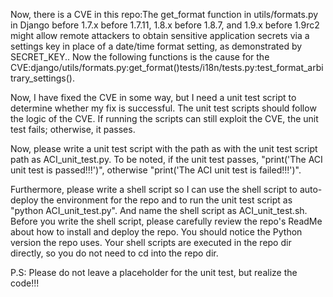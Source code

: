 Now, there is a CVE in this repo:The get_format function in utils/formats.py in Django before 1.7.x before 1.7.11, 1.8.x before 1.8.7, and 1.9.x before 1.9rc2 might allow remote attackers to obtain sensitive application secrets via a settings key in place of a date/time format setting, as demonstrated by SECRET_KEY..
Now the following functions is the cause for the CVE:django/utils/formats.py:get_format()tests/i18n/tests.py:test_format_arbitrary_settings().

Now, I have fixed the CVE in some way, but I need a unit test script to determine whether my fix is successful.
The unit test scripts should follow the logic of the CVE. If running the scripts can still exploit the CVE, the unit test fails; otherwise, it passes.

Now, please write a unit test script with the path as with the unit test script path as ACI_unit_test.py.
To be noted, if the unit test passes, "print('The ACI unit test is passed!!!')", otherwise "print('The ACI unit test is failed!!!')".

Furthermore, please write a shell script so I can use the shell script to auto-deploy the environment for the repo and to run the unit test script as "python ACI_unit_test.py". And name the shell script as ACI_unit_test.sh.
Before you write the shell script, please carefully review the repo's ReadMe about how to install and deploy the repo. You should notice the Python version the repo uses.
Your shell scripts are executed in the repo dir directly, so you do not need to cd into the repo dir.

P.S: Please do not leave a placeholder for the unit test, but realize the code!!!